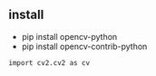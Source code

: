## install 

- pip install opencv-python
- pip install opencv-contrib-python

`import cv2.cv2 as cv`

